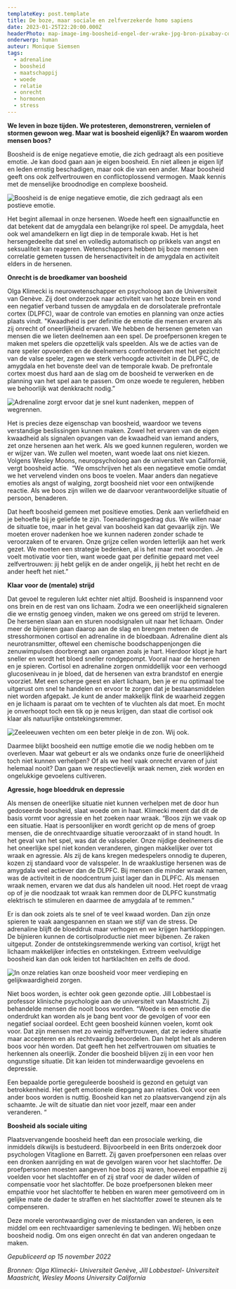 ```yaml
---
templateKey: post.template
title: De boze, maar sociale en zelfverzekerde homo sapiens
date: 2023-01-25T22:20:00.000Z
headerPhoto: map-image-img-boosheid-engel-der-wrake-jpg-bron-pixabay-com-onderschrift-boosheid-als-nuttig-engel-der-wrake
onderwerp: human
auteur: Monique Siemsen
tags:
  - adrenaline
  - boosheid
  - maatschappij
  - woede
  - relatie
  - onrecht
  - hormonen
  - stress
---
```

**We leven in boze tijden. We protesteren, demonstreren, vernielen of stormen gewoon weg. Maar wat is boosheid eigenlijk? En waarom worden mensen boos?**

Boosheid is de enige negatieve emotie, die zich gedraagt als een positieve emotie. Je kan dood gaan aan je eigen boosheid. En niet alleen je eigen lijf en leden ernstig beschadigen, maar ook die van een ander. Maar boosheid geeft ons ook zelfvertrouwen en conflictoplossend vermogen. Maak kennis met de menselijke broodnodige en complexe boosheid.

![Boosheid is de enige negatieve emotie, die zich gedraagt als een postieve emotie.](/img/boosheid-man-spier-gezicht-fantasy.jpg "Pixabay.com")

Het begint allemaal in onze hersenen. Woede heeft een signaalfunctie en dat betekent dat de amygdala een belangrijke rol speel. De amygdala, heet ook wel amandelkern en ligt diep in de temporale kwab. Het is het hersengedeelte dat snel en volledig automatisch op prikkels van angst en seksualiteit kan reageren. Wetenschappers hebben bij boze mensen een correlatie gemeten tussen de hersenactiviteit in de amygdala en activiteit elders in de hersenen.

**Onrecht is de broedkamer van boosheid**

Olga Klimecki is neurowetenschapper en psycholoog aan de Universiteit van Genève. Zij doet onderzoek naar activiteit van het boze brein en vond een negatief verband tussen de amygdala en de dorsolaterale prefrontale cortex (DLPFC), waar de controle van emoties en planning van onze acties plaats vindt. "Kwaadheid is per definitie de emotie die mensen ervaren als zij onrecht of oneerlijkheid ervaren. We hebben de hersenen gemeten van mensen die we lieten deelnemen aan een spel. De proefpersonen kregen te maken met spelers die opzettelijk vals speelden. Als we de acties van de nare speler opvoerden en de deelnemers confronteerden met het gezicht van de valse speler, zagen we sterk verhoogde activiteit in de DLPFC, de amygdala en het bovenste deel van de temporale kwab. De prefrontale cortex moest dus hard aan de slag om de boosheid te verwerken en de planning van het spel aan te passen. Om onze woede te reguleren, hebben we behoorlijk wat denkkracht nodig.”

![Adrenaline zorgt ervoor dat je snel kunt nadenken, meppen of wegrennen.](/img/boosheid-adrenaline-chemisch-molecuul.png "Pixabay.com")

Het is precies deze eigenschap van boosheid, waardoor we tevens verstandige beslissingen kunnen maken. Zowel het ervaren van de eigen kwaadheid als signalen opvangen van de kwaadheid van iemand anders, zet onze hersenen aan het werk. Als we goed kunnen reguleren, worden we er wijzer van. We zullen wel moeten, want woede laat ons niet kiezen. Volgens Wesley Moons, neuropsycholoog aan de universiteit van Californië, vergt boosheid actie.  “We omschrijven het als een negatieve emotie omdat we het vervelend vinden ons boos te voelen. Maar anders dan negatieve emoties als angst of walging, zorgt boosheid niet voor een ontwijkende reactie. Als we boos zijn willen we de daarvoor verantwoordelijke situatie of persoon, benaderen. 

Dat heeft boosheid gemeen met positieve emoties. Denk aan verliefdheid en je behoefte bij je geliefde te zijn. Toenaderingsgedrag dus. We willen naar de situatie toe, maar in het geval van boosheid kan dat gevaarlijk zijn. We moeten erover nadenken hoe we kunnen naderen zonder schade te veroorzaken of te ervaren. Onze grijze cellen worden letterlijk aan het werk gezet. We moeten een strategie bedenken, al is het maar met woorden. Je voelt motivatie voor tien, want woede gaat per definitie gepaard met veel zelfvertrouwen: jij hebt gelijk en de ander ongelijk, jij hebt het recht en de ander heeft het niet.”

**Klaar voor de (mentale) strijd**

Dat gevoel te reguleren lukt echter niet altijd. Boosheid is inspannend voor ons brein en de rest van ons lichaam. Zodra we een oneerlijkheid signaleren die we ernstig genoeg vinden, maken we ons gereed om strijd te leveren. De hersenen slaan aan en sturen noodsignalen uit naar het lichaam. Onder meer de bijnieren gaan daarop aan de slag en brengen meteen de stresshormonen cortisol en adrenaline in de bloedbaan. Adrenaline dient als neurotransmitter, oftewel een chemische boodschappenjongen die zenuwimpulsen doorbrengt aan organen zoals je hart. Hierdoor klopt je hart sneller en wordt het bloed sneller rondgepompt. Vooral naar de hersenen en je spieren. Cortisol en adrenaline zorgen onmiddellijk voor een verhoogd glucoseniveau in je bloed, dat de hersenen van extra brandstof en energie voorziet. Met een scherpe geest en alert lichaam, ben je er nu optimaal toe uitgerust om snel te handelen en ervoor te zorgen dat je bestaansmiddelen niet worden afgepakt. Je kunt de ander makkelijk flink de waarheid zeggen en je lichaam is paraat om te vechten of te vluchten als dat moet. En mocht je onverhoopt toch een tik op je neus krijgen, dan staat die cortisol ook klaar als natuurlijke ontstekingsremmer.

![Zeeleeuwen vechten om een beter plekje in de zon. Wij ook.](/img/boosheid-zeeleeuwen-ruzie.jpg "Pixabay.com")

Daarmee blijkt boosheid een nuttige emotie die we nodig hebben om te overleven. Maar wat gebeurt er als we ondanks onze furie de oneerlijkheid toch niet kunnen verhelpen? Of als we heel vaak onrecht ervaren of juist helemaal nooit? Dan gaan we respectievelijk wraak nemen, ziek worden en ongelukkige gevoelens cultiveren.

**Agressie, hoge bloeddruk en depressie**

Als mensen de oneerlijke situatie niet kunnen verhelpen met de door hun gedoseerde boosheid, slaat woede om in haat. Klimecki meent dat dit de basis vormt voor agressie en het zoeken naar wraak. “Boos zijn we vaak op een situatie. Haat is persoonlijker en wordt gericht op de mens of groep mensen, die de onrechtvaardige situatie veroorzaakt of in stand houdt. In het geval van het spel, was dat de valsspeler. Onze nijdige deelnemers die het oneerlijke spel niet konden veranderen, gingen makkelijker over tot wraak en agressie. Als zij de kans kregen medespelers onnodig te duperen, kozen zij standaard voor de valsspeler. In de wraaklustige hersenen was de amygdala veel actiever dan de DLPFC. Bij mensen die minder wraak namen, was de activiteit in de noodcentrum juist lager dan in DLPFC. Als mensen wraak nemen, ervaren we dat dus als handelen uit nood. Het roept de vraag op of je die noodzaak tot wraak kan remmen door de DLPFC kunstmatig elektrisch te stimuleren en daarmee de amygdala af te remmen.”

Er is dan ook zoiets als te snel of te veel kwaad worden. Dan zijn onze spieren te vaak aangespannen en staan we stijf van de stress. De adrenaline blijft de bloeddruk maar verhogen en we krijgen hartkloppingen. De bijnieren kunnen de cortisolproductie niet meer bijbenen. Ze raken uitgeput. Zonder de ontstekingsremmende werking van cortisol, krijgt het lichaam makkelijker infecties en ontstekingen. Extreem veelvuldige boosheid kan dan ook leiden tot hartklachten en zelfs de dood.

![In onze relaties kan onze boosheid voor meer verdieping en gelijkwaardigheid zorgen.](/img/boosheid-ruzie-stel-verdieping.jpg "Pixabay.com")

Niet boos worden, is echter ook geen gezonde optie. Jill Lobbestael is professor klinische psychologie aan de universiteit van Maastricht. Zij behandelde mensen die nooit boos worden. “Woede is een emotie die onderdrukt kan worden als je bang bent voor de gevolgen of voor een negatief sociaal oordeel. Echt geen boosheid kúnnen voelen, komt ook voor. Dat zijn mensen met zo weinig zelfvertrouwen, dat ze iedere situatie maar accepteren en als rechtvaardig beoordelen. Dan helpt het als anderen boos voor hén worden. Dat geeft hen het zelfvertrouwen om situaties te herkennen als oneerlijk. Zonder die boosheid blijven zij in een voor hen ongunstige situatie. Dit kan leiden tot minderwaardige gevoelens en depressie.

Een bepaalde portie gereguleerde boosheid is gezond en getuigt van betrokkenheid. Het geeft emotionele diepgang aan relaties. Ook voor een ander boos worden is nuttig. Boosheid kan net zo plaatsvervangend zijn als schaamte. Je wilt de situatie dan niet voor jezelf, maar een ander veranderen. “ 

**Boosheid als sociale uiting**

Plaatsvervangende boosheid heeft dan een prosociale werking, die inmiddels dikwijls is bestudeerd. Bijvoorbeeld in een Brits onderzoek door psychologen Vitaglione en Barrett. Zij gaven proefpersonen een relaas over een dronken aanrijding en wat de gevolgen waren voor het slachtoffer. De proefpersonen moesten aangeven hoe boos zij waren, hoeveel empathie zij voelden voor het slachtoffer en of zij straf voor de dader wilden of compensatie voor het slachtoffer. De boze proefpersonen bleken meer empathie voor het slachtoffer te hebben en waren meer gemotiveerd om in gelijke mate de dader te straffen en het slachtoffer zowel te steunen als te compenseren. 

Deze morele verontwaardiging over de misstanden van anderen, is een middel om een rechtvaardiger samenleving te bedingen. Wij hebben onze boosheid nodig. Om ons eigen onrecht én dat van anderen ongedaan te maken. 

*Gepubliceerd op 15 november 2022*

*Bronnen: Olga Klimecki- Universiteit Genève, Jill Lobbestael- Universiteit Maastricht, Wesley Moons University California*